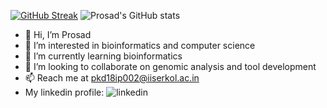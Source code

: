 [![GitHub Streak](https://streak-stats.demolab.com?user=DasProsad&theme=merko)](https://git.io/streak-stats) 
![Prosad's GitHub stats](https://github-readme-stats.vercel.app/api?username=DasProsad&show_icons=true&theme=dark)

- 👋 Hi, I’m Prosad
- 👀 I’m interested in bioinformatics and computer science
- 🌱 I’m currently learning bioinformatics
- 💞️ I’m looking to collaborate on genomic analysis and tool development
- 📫 Reach me at pkd18ip002@iiserkol.ac.in
- My linkedin profile: ![linkedin](https://img.shields.io/badge/Linkedin-0e76a8?style=for-the-badge&logo=Linkedin&logoColor=white)


